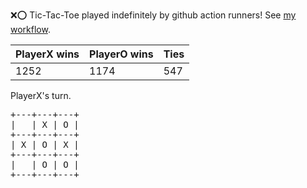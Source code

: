 :x::o: Tic-Tac-Toe played indefinitely by github action runners! See [my workflow](.github/workflows/play.yaml).

|PlayerX wins|PlayerO wins|Ties|
|-|-|-|
|1252|1174|547|

PlayerX's turn.

<pre>
+---+---+---+
|   | X | O |
+---+---+---+
| X | O | X |
+---+---+---+
|   | O | O |
+---+---+---+
</pre>